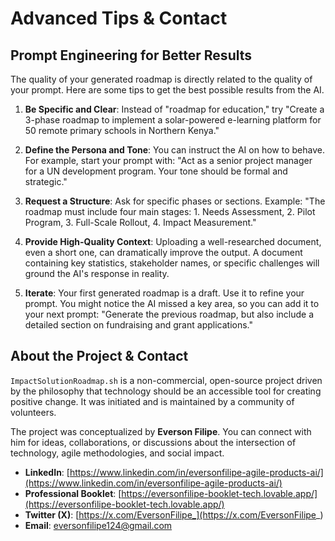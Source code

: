# Advanced Tips & Contact

## Prompt Engineering for Better Results

The quality of your generated roadmap is directly related to the quality of your prompt. Here are some tips to get the best possible results from the AI.

1.  **Be Specific and Clear**: Instead of "roadmap for education," try "Create a 3-phase roadmap to implement a solar-powered e-learning platform for 50 remote primary schools in Northern Kenya."

2.  **Define the Persona and Tone**: You can instruct the AI on how to behave. For example, start your prompt with: "Act as a senior project manager for a UN development program. Your tone should be formal and strategic."

3.  **Request a Structure**: Ask for specific phases or sections. Example: "The roadmap must include four main stages: 1. Needs Assessment, 2. Pilot Program, 3. Full-Scale Rollout, 4. Impact Measurement."

4.  **Provide High-Quality Context**: Uploading a well-researched document, even a short one, can dramatically improve the output. A document containing key statistics, stakeholder names, or specific challenges will ground the AI's response in reality.

5.  **Iterate**: Your first generated roadmap is a draft. Use it to refine your prompt. You might notice the AI missed a key area, so you can add it to your next prompt: "Generate the previous roadmap, but also include a detailed section on fundraising and grant applications."

## About the Project & Contact

`ImpactSolutionRoadmap.sh` is a non-commercial, open-source project driven by the philosophy that technology should be an accessible tool for creating positive change. It was initiated and is maintained by a community of volunteers.

The project was conceptualized by **Everson Filipe**. You can connect with him for ideas, collaborations, or discussions about the intersection of technology, agile methodologies, and social impact.

-   **LinkedIn**: [https://www.linkedin.com/in/eversonfilipe-agile-products-ai/](https://www.linkedin.com/in/eversonfilipe-agile-products-ai/)
-   **Professional Booklet**: [https://eversonfilipe-booklet-tech.lovable.app/](https://eversonfilipe-booklet-tech.lovable.app/)
-   **Twitter (X)**: [https://x.com/EversonFilipe_](https://x.com/EversonFilipe_)
-   **Email**: [eversonfilipe124@gmail.com](mailto:eversonfilipe124@gmail.com)
